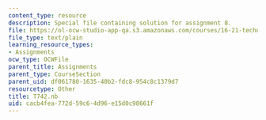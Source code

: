 ```yaml
---
content_type: resource
description: Special file containing solution for assignment 8.
file: https://ol-ocw-studio-app-qa.s3.amazonaws.com/courses/16-21-techniques-for-structural-analysis-and-design-spring-2005/cacb4fea772d59c64d96e15d0c98661f_T742.nb
file_type: text/plain
learning_resource_types:
- Assignments
ocw_type: OCWFile
parent_title: Assignments
parent_type: CourseSection
parent_uid: df061780-1635-40b2-fdc8-954c8c1379d7
resourcetype: Other
title: T742.nb
uid: cacb4fea-772d-59c6-4d96-e15d0c98661f
---
```

